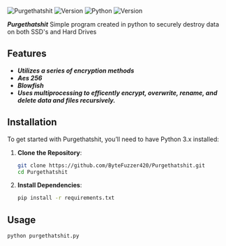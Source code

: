 ![Purgethatshit](https://img.shields.io/github/license/ByteFuzzer420/Purgethatshit?color=blue&style=for-the-badge) ![Version](https://img.shields.io/github/v/tag/ByteFuzzer420/Purgethatshit?color=blue&style=for-the-badge)
![Python](https://img.shields.io/badge/Python-3.x-blue?style=for-the-badge&logo=python&logoColor=white)
![Version](https://img.shields.io/badge/version-5.0.0-green?style=for-the-badge)

***Purgethatshit***
Simple program created in python to securely destroy data on both SSD's and Hard Drives

## **Features**

- ***Utilizes a series of encryption methods***
- ***Aes 256***
- ***Blowfish***
- ***Uses multiprocessing to efficently encrypt, overwrite, rename, and delete data and files recursively.***

## **Installation**

To get started with Purgethatshit, you’ll need to have Python 3.x installed:

1. **Clone the Repository**:

   ```bash
   git clone https://github.com/ByteFuzzer420/Purgethatshit.git
   cd Purgethatshit
   ```

2. **Install Dependencies**:

   ```bash
   pip install -r requirements.txt
   ```

## Usage

```bash
python purgethatshit.py
```
